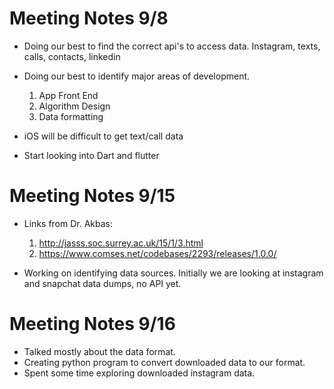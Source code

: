 # Meeting Notes 9/8
- Doing our best to find the correct api's to access data. Instagram, texts, calls, contacts, linkedin
- Doing our best to identify major areas of development.
    1. App Front End
    2. Algorithm Design
    3. Data formatting

- iOS will be difficult to get text/call data
- Start looking into Dart and flutter 

# Meeting Notes 9/15
- Links from Dr. Akbas:
  1. http://jasss.soc.surrey.ac.uk/15/1/3.html
  2. https://www.comses.net/codebases/2293/releases/1.0.0/

- Working on identifying data sources. Initially we are looking at instagram and snapchat data dumps, no API yet.

# Meeting Notes 9/16
- Talked mostly about the data format.
- Creating python program to convert downloaded data to our format.
- Spent some time exploring downloaded instagram data.